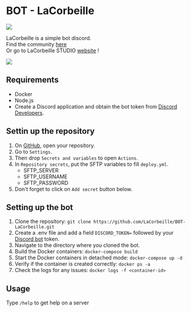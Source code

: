 # BOT - LaCorbeille

<a href="https://skillicons.dev"><img src="https://skillicons.dev/icons?i=discord,bots,vscode,js,nodejs,docker,github,githubactions"/></a>

LaCorbeille is a simple bot discord.
<br>
Find the community [here](https://discord.gg/hmPzS4k)
<br>
Or go to LaCorbeille STUDIO [website](https://lacorbeille.studio) !

<img src="https://img.shields.io/github/actions/workflow/status/LaCorbeille/BOT-LaCorbeille/deploy.yml?label=Deploy" />

## Requirements
- Docker
- Node.js
- Create a Discord application and obtain the bot token from [Discord Developers](https://discord.com/developers/applications).

## Settin up the repository
1. On [GitHub](https://github.com/), open your repository.
2. Go to `Settings`.
3. Then drop `Secrets and variables` to open `Actions`.
4. In `Repository secrets`, put the SFTP variables to fill `deploy.yml`.
    - SFTP_SERVER
    - SFTP_USERNAME
    - SFTP_PASSWORD
6. Don't forget to click on `Add secret` button below.

## Setting up the bot
1. Clone the repository: ```git clone https://github.com/LaCorbeille/BOT-LaCorbeille.git```
2. Create a .env file and add a field ```DISCORD_TOKEN=``` followed by your [Discord bot](https://discord.com/developers/applications) token.
4. Navigate to the directory where you cloned the bot.
5. Build the Docker containers: ```docker-compose build```
6. Start the Docker containers in detached mode: ```docker-compose up -d```
7. Verify if the container is created correctly: ```docker ps -a```
8. Check the logs for any issues: ```docker logs -f <container-id>```

## Usage
Type ```/help``` to get help on a server
